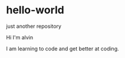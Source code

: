 # hello-world
just another repository

Hi I'm alvin


I am learning to code and get better at coding.
